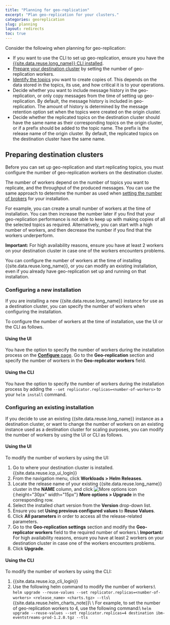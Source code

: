 ```yaml
---
title: "Planning for geo-replication"
excerpt: "Plan geo-replication for your clusters."
categories: georeplication
slug: planning
layout: redirects
toc: true
---
```


Consider the following when planning for geo-replication:
- If you want to use the CLI to set up geo-replication, ensure you have the [{{site.data.reuse.long_name}} CLI installed](../../installing/post-installation/#installing-the-command-line-interface).
-	[Prepare your destination cluster](#preparing-destination-clusters) by setting the number of geo-replication workers.
- [Identify the topics](../about/#what-to-replicate) you want to create copies of. This depends on the data stored in the topics, its use, and how critical it is to your operations.
-	Decide whether you want to include message history in the geo-replication, or only copy messages from the time of setting up geo-replication. By default, the message history is included in geo-replication. The amount of history is determined by the message retention option set when the topics were created on the origin cluster.
-	Decide whether the replicated topics on the destination cluster should have the same name as their corresponding topics on the origin cluster, or if a prefix should be added to the topic name. The prefix is the release name of the origin cluster. By default, the replicated topics on the destination cluster have the same name.

## Preparing destination clusters

Before you can set up geo-replication and start replicating topics, you must configure the number of geo-replication workers on the destination cluster.

The number of workers depend on the number of topics you want to replicate, and the throughput of the produced messages. You can use the same approach to determine the number as used when [setting the number of brokers](../../installing/planning/#sizing-considerations) for your installation.

For example, you can create a small number of workers at the time of installation. You can then increase the number later if you find that your geo-replication performance is not able to keep up with making copies of all the selected topics as required. Alternatively, you can start with a high number of workers, and then decrease the number if you find that the workers underperform.

**Important:** For high availability reasons, ensure you have at least 2 workers on your destination cluster in case one of the workers encounters problems.

You can configure the number of workers at the time of installing {{site.data.reuse.long_name}}, or you can modify an existing installation, even if you already have geo-replication set up and running on that installation.

### Configuring a new installation

If you are installing a new {{site.data.reuse.long_name}} instance for use as a destination cluster, you can specify the number of workers when configuring the installation.

To configure the number of workers at the time of installation, use the UI or the CLI as follows.

#### Using the UI

You have the option to specify the number of workers during the installation process on the [**Configure** page](../../installing/configuring/#setting-geo-replication-nodes). Go to the **Geo-replication** section and specify the number of workers in the **Geo-replicator workers** field.

#### Using the CLI

You have the option to specify the number of workers during the installation process by adding the `--set replicator.replicas=<number-of-workers>` to your `helm install` command.

### Configuring an existing installation

If you decide to use an existing {{site.data.reuse.long_name}} instance as a destination cluster, or want to change the number of workers on an existing instance used as a destination cluster for scaling purposes, you can modify the number of workers by using the UI or CLI as follows.

#### Using the UI

To modify the number of workers by using the UI:
1. Go to where your destination cluster is installed. {{site.data.reuse.icp_ui_login}}
2. From the navigation menu, click **Workloads > Helm Releases**.
3. Locate the release name of your existing {{site.data.reuse.long_name}} cluster in the **NAME** column, and click ![More options icon](../../../images/more_options.png "Three vertical dots for the more options icon at end of each row."){:height="30px" width="15px"} **More options > Upgrade** in the corresponding row.
4. Select the installed chart version from the **Version** drop-down list.
5. Ensure you set **Using previous configured values** to **Reuse Values**.
6. Click **All parameters** in order to access all the release-related parameters.
7. Go to the **Geo-replication settings** section and modify the **Geo-replicator workers** field to the required number of workers.\\
   **Important:** For high availability reasons, ensure you have at least 2 workers on your destination cluster in case one of the workers encounters problems.
8. Click **Upgrade**.

#### Using the CLI

To modify the number of workers by using the CLI:
1. {{site.data.reuse.icp_cli_login}}
2. Use the following helm command to modify the number of workers:\\
   `helm upgrade --reuse-values --set replicator.replicas=<number-of-workers> <release_name> <charts.tgz> --tls`\\
   {{site.data.reuse.helm_charts_note}}\\
   \\
   For example, to set the number of geo-replication workers to 4, use the following command:\\
   `helm upgrade --reuse-values --set replicator.replicas=4 destination ibm-eventstreams-prod-1.2.0.tgz --tls`
